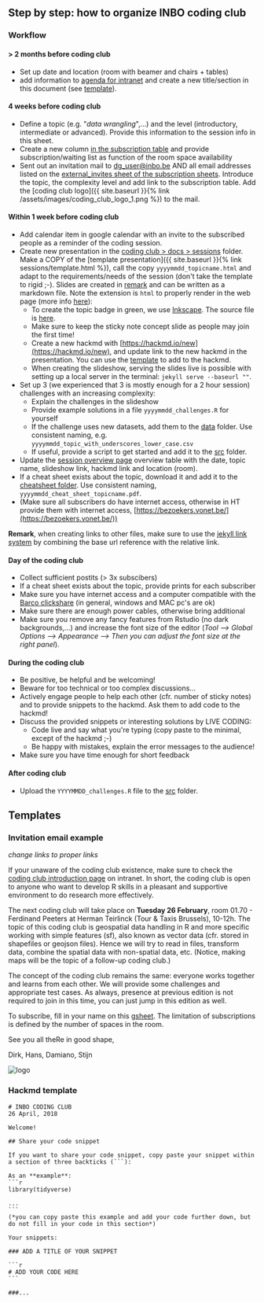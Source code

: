 
## Step by step: how to organize INBO coding club

### Workflow

#### > 2 months before coding club

*   Set up date and location (room with beamer and chairs + tables)
*   add information to [agenda for intranet](https://docs.google.com/spreadsheets/d/1h3KNIlOL8X0OUjQCI9sqGVwncZHZxLFjpzwNgimjQpc/edit?ts=5ae9afdd#gid=1369004377) and create a new title/section in this document (see [template](#invitation-email-example)).

#### 4 weeks before coding club

*   Define a topic (e.g. "_data wrangling_",...) and the level (introductory, intermediate or advanced). Provide this information to the session info in this sheet.
*   Create a new column [in the subscription table](https://docs.google.com/spreadsheets/d/1D80p7lxLUnWUxEkTIYOMhhYdL39kZOKgKmLOXsr4HGM/edit) and provide subscription/waiting list as function of the room space availability
*   Sent out an invitation mail to dg_user@inbo.be AND all email addresses listed on the [external_invites sheet of the subscription sheets](https://docs.google.com/spreadsheets/d/1D80p7lxLUnWUxEkTIYOMhhYdL39kZOKgKmLOXsr4HGM/edit). Introduce the topic, the complexity level and add link to the subscription table. Add the [coding club logo]({{ site.baseurl }}{% link /assets/images/coding_club_logo_1.png %}) to the mail.

#### Within 1 week before coding club

*   Add calendar item in google calendar with an invite to the subscribed people as a reminder of the coding session.
*   Create new presentation in the [coding club > docs > sessions](https://github.com/inbo/coding-club/tree/master/docs/sessions) folder. Make a COPY of the [template presentation]({{ site.baseurl }}{% link sessions/template.html  %}), call the copy `yyyymmdd_topicname.html` and adapt to the requirements/needs of the session (don't take the template to rigid ;-). Slides are created in [remark](https://github.com/gnab/remark) and can be written as a markdown file. Note the extension is `html` to properly render in the web page (more info [here](https://github.com/gnab/remark/wiki/Using-with-Jekyll)):
    *   To create the topic badge in green, we use [Inkscape](https://inkscape.org/en/). The source file is [here](https://github.com/inbo/coding-club/blob/master/docs/assets/images/coding_club_badges.svg).
    *   Make sure to keep the sticky note concept slide as people may join the first time!
    *   Create a new hackmd with [https://hackmd.io/new](https://hackmd.io/new), and update link to the new hackmd in the presentation. You can use the [template](#hackmd-template) to add to the hackmd.
    * When creating the slideshow, serving the slides live is possible with setting up a local server in the terminal: `jekyll serve --baseurl ""`.
* Set up 3 (we experienced that 3 is mostly enough for a 2 hour session) challenges with an increasing complexity:
    *   Explain the challenges in the slideshow
    *   Provide example solutions in a file `yyyymmdd_challenges.R` for yourself
    *   If the challenge uses new datasets, add them to the [data](https://github.com/inbo/coding-club/tree/master/data) folder. Use consistent naming, e.g. `yyyymmdd_topic_with_underscores_lower_case.csv`
    * If useful, provide a script to get started and add it to the  [src](https://github.com/inbo/coding-club/tree/master/src) folder.
* Update the [session overview page](https://github.com/inbo/coding-club/blob/master/docs/sessions/index.md) overview table with the date, topic name, slideshow link, hackmd link and location (room).
*   If a cheat sheet exists about the topic, download it and add it to the [cheatsheet folder](https://github.com/inbo/coding-club/tree/master/cheat_sheets). Use consistent naming, `yyyymmdd_cheat_sheet_topicname.pdf`.
*   (Make sure all subscribers do have internet access, otherwise in HT provide them with internet access, [https://bezoekers.vonet.be/](https://bezoekers.vonet.be/))

__Remark__, when creating links to other files, make sure to use the [jekyll link system](https://jekyllrb.com/docs/liquid/tags/#links) by combining the base url reference with the relative link.

#### Day of the coding club

*   Collect sufficient postits (> 3x subscibers)
*   If a cheat sheet exists about the topic, provide prints for each subscriber
*   Make sure you have internet access and a computer compatible with the [Barco clickshare](https://www.barco.com/en/product/clickshare-button) (in general, windows and MAC pc's are ok)
*   Make sure there are enough power cables, otherwise bring additional
*   Make sure you remove any fancy features from Rstudio (no dark backgrounds,...) and increase the font size of the editor (_Tool --> Global Options --> Appearance --> Then you can adjust the font size at the right panel_).

#### During the coding club

*   Be positive, be helpful and be welcoming!
*   Beware for too technical or too complex discussions...
*   Actively engage people to help each other (cfr. number of sticky notes) and to provide snippets to the hackmd. Ask them to add code to the hackmd!
*   Discuss the provided snippets or interesting solutions by LIVE CODING:
    *   Code live and say what you're typing (copy paste to the minimal, except of the hackmd ;-)
    *   Be happy with mistakes, explain the error messages to the audience!
*   Make sure you have time enough for short feedback

#### After coding club

*   Upload the `YYYYMMDD_challenges.R` file to the [src](https://github.com/inbo/coding-club/tree/master/src) folder.


## Templates


### Invitation email example

_change links to proper links_

If your unaware of the coding club existence, make sure to check the [coding club introduction page](https://inbo.github.io/coding-club/) on intranet. In short, the coding club is open to anyone who want to develop R skills in a pleasant and supportive environment to do research more effectively.

The next coding club will take place on __Tuesday 26 February__, room 01.70 - Ferdinand Peeters at Herman Teirlinck (Tour & Taxis Brussels), 10-12h. The topic of this coding club is geospatial data handling in R and more specific working with simple features (sf), also known as vector data (cfr. stored in shapefiles or geojson files). Hence we will try to read in files, transform data, combine the spatial data with non-spatial data, etc. (Notice, making maps will be the topic of a follow-up coding club.)

The concept of the coding club remains the same: everyone works together and learns from each other. We will provide some challenges and appropriate test cases. As always, presence at previous edition is not required to join in this time, you can just jump in this edition as well.

To subscribe, fill in your name on this [gsheet](https://docs.google.com/spreadsheets/d/1D80p7lxLUnWUxEkTIYOMhhYdL39kZOKgKmLOXsr4HGM/edit#gid=0). The limitation of subscriptions is defined by the number of spaces in the room.

See you all theRe in good shape,

Dirk, Hans, Damiano, Stijn

![logo]({{site.baseurl}}/assets/images/coding_club_logo_1.png)

### Hackmd template


    # INBO CODING CLUB
    26 April, 2018

    Welcome!

    ## Share your code snippet

    If you want to share your code snippet, copy paste your snippet within a section of three backticks (```):

    As an **example**:
    ```r
    library(tidyverse)

    ...
    ```
    (*you can copy paste this example and add your code further down, but do not fill in your code in this section*)

    Your snippets:

    ### ADD A TITLE OF YOUR SNIPPET

    ```r
    # ADD YOUR CODE HERE
    ```

    ###...


